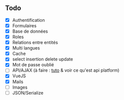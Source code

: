 ## Todo

- [x] Authentification
- [x] Formulaires
- [x] Base de données
- [x] Roles
- [x] Relations entre entités
- [x] Multi langues
- [x] Cache
- [x] select insertion delete update
- [x] Mot de passe oublié
- [ ] API/AJAX (à faire : [tuto](https://www.youtube.com/watch?v=lygMPwUj9yU) & voir ce qu'est api platform)
- [x] VueJS
- [x] Mails
- [ ] Images
- [ ] JSON/Serialize